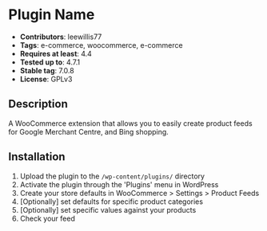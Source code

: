 # Plugin Name
* __Contributors__: leewillis77
* __Tags__: e-commerce, woocommerce, e-commerce
* __Requires at least__: 4.4
* __Tested up to__: 4.7.1
* __Stable tag__: 7.0.8
* __License__: GPLv3

## Description

A WooCommerce extension that allows you to easily create product feeds for
Google Merchant Centre, and Bing shopping.

## Installation

1. Upload the plugin to the `/wp-content/plugins/` directory
2. Activate the plugin through the 'Plugins' menu in WordPress
3. Create your store defaults in WooCommerce > Settings > Product Feeds
4. [Optionally] set defaults for specific product categories
5. [Optionally] set specific values against your products
5. Check your feed

